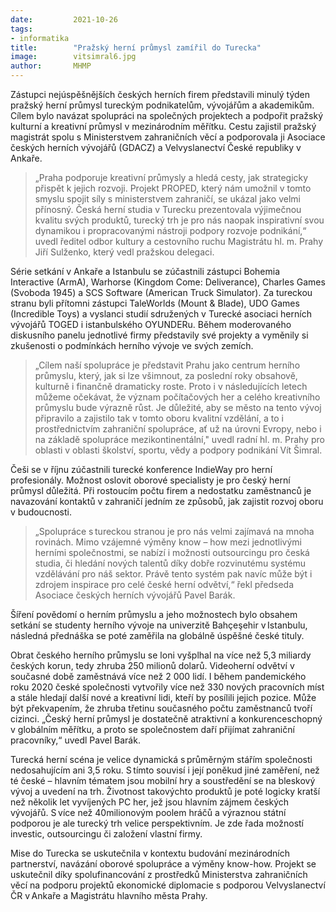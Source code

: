 ```yaml
---
date:         2021-10-26
tags:         
- informatika
title:        "Pražský herní průmysl zamířil do Turecka"
image: 	      vitsimral6.jpg
author:       MHMP
---
```


Zástupci nejúspěšnějších českých herních firem představili minulý týden pražský herní průmysl tureckým podnikatelům, vývojářům a akademikům. Cílem bylo navázat spolupráci na společných projektech a podpořit pražský kulturní a kreativní průmysl v mezinárodním měřítku. Cestu zajistil pražský magistrát spolu s Ministerstvem zahraničních věcí a podporovala ji Asociace českých herních vývojářů (GDACZ) a Velvyslanectví České republiky v Ankaře.

> „Praha podporuje kreativní průmysly a hledá cesty, jak strategicky přispět k jejich rozvoji. Projekt PROPED, který nám umožnil v tomto smyslu spojit síly s ministerstvem zahraničí, se ukázal jako velmi přínosný. Česká herní studia v Turecku prezentovala výjimečnou kvalitu svých produktů, turecký trh je pro nás naopak inspirativní svou dynamikou i propracovanými nástroji podpory rozvoje podnikání,“ uvedl ředitel odbor kultury a cestovního ruchu Magistrátu hl. m. Prahy Jiří Sulženko, který vedl pražskou delegaci.

Série setkání v Ankaře a Istanbulu se zúčastnili zástupci Bohemia Interactive (ArmA), Warhorse (Kingdom Come: Deliverance), Charles Games (Svoboda 1945) a SCS Software (American Truck Simulator).  Za tureckou stranu byli přítomni zástupci TaleWorlds (Mount & Blade), UDO Games (Incredible Toys) a vyslanci studií sdružených v Turecké asociaci herních vývojářů TOGED i istanbulského OYUNDERu. Během moderovaného diskusního panelu jednotlivé firmy představily své projekty a vyměnily si zkušenosti o podmínkách herního vývoje ve svých zemích.

> „Cílem naší spolupráce je představit Prahu jako centrum herního průmyslu, který, jak si lze všimnout, za poslední roky obsahově, kulturně i finančně dramaticky roste. Proto i v následujících letech můžeme očekávat, že význam počítačových her a celého kreativního průmyslu bude výrazně růst. Je důležité, aby se město na tento vývoj připravilo a zajistilo tak v tomto oboru kvalitní vzdělání, a to i prostřednictvím zahraniční spolupráce, ať už na úrovni Evropy, nebo i na základě spolupráce mezikontinentální," uvedl radní hl. m. Prahy pro oblasti v oblasti školství, sportu, vědy a podpory podnikání Vít Šimral.

Češi se v říjnu zúčastnili turecké konference IndieWay pro herní profesionály. Možnost oslovit oborové specialisty je pro český herní průmysl důležitá. Při rostoucím počtu firem a nedostatku zaměstnanců je navazování kontaktů v zahraničí jedním ze způsobů, jak zajistit rozvoj oboru v budoucnosti. 

> „Spolupráce s tureckou stranou je pro nás velmi zajímavá na mnoha rovinách. Mimo vzájemné výměny know – how mezi jednotlivými herními společnostmi, se nabízí i možnosti outsourcingu pro česká studia, či hledání nových talentů díky dobře rozvinutému systému vzdělávání pro náš sektor. Právě tento systém pak navíc může být i zdrojem inspirace pro celé české herní odvětví,“ řekl předseda Asociace českých herních vývojářů Pavel Barák.

Šíření povědomí o herním průmyslu a jeho možnostech bylo obsahem setkání se studenty herního vývoje na univerzitě Bahçeşehir v Istanbulu, následná přednáška se poté zaměřila na globálně úspěšné české tituly.

Obrat českého herního průmyslu se loni vyšplhal na více než 5,3 miliardy českých korun, tedy zhruba 250 milionů dolarů. Videoherní odvětví v současné době zaměstnává více než 2 000 lidí. I během pandemického roku 2020 české společnosti vytvořily více než 330 nových pracovních míst a stále hledají další nové a kreativní lidi, kteří by posílili jejich pozice. Může být překvapením, že zhruba třetinu současného počtu zaměstnanců tvoří cizinci. „Český herní průmysl je dostatečně atraktivní a konkurenceschopný v globálním měřítku, a proto se společnostem daří přijímat zahraniční pracovníky,“ uvedl Pavel Barák.

Turecká herní scéna je velice dynamická s průměrným stářím společnosti nedosahujícím ani 3,5 roku. S tímto souvisí i její poněkud jiné zaměření, než té české – hlavním tématem jsou mobilní hry a soustředění se na bleskový vývoj a uvedení na trh. Životnost takovýchto produktů je poté logicky kratší než několik let vyvíjených PC her, jež jsou hlavním zájmem českých vývojářů. S více než 40milionovým poolem hráčů a výraznou státní podporou je ale turecký trh velice perspektivním. Je zde řada možností investic, outsourcingu či založení vlastní firmy. 

Mise do Turecka se uskutečnila v kontextu budování mezinárodních partnerství, navázání oborové spolupráce a výměny know-how. Projekt se uskutečnil díky spolufinancování z prostředků Ministerstva zahraničních věcí na podporu projektů ekonomické diplomacie s podporou Velvyslanectví ČR v Ankaře a Magistrátu hlavního města Prahy.


